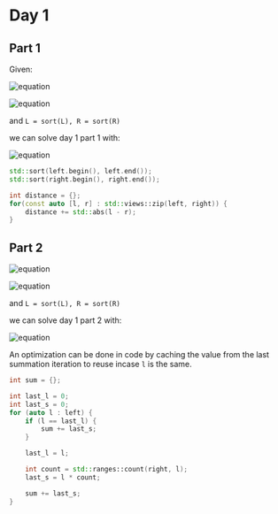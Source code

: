# Day 1

## Part 1

Given:

![equation](https://latex.codecogs.com/svg.image?L=%5Cbegin%7Bbmatrix%7Dx_1&x_2&x_3&...&x_n%5C%5C%5Cend%7Bbmatrix%7D)

![equation](https://latex.codecogs.com/svg.image?R=%5Cbegin%7Bbmatrix%7Dy_1&y_2&y_3&...&y_n%5C%5C%5Cend%7Bbmatrix%7D)

and `L = sort(L), R = sort(R)`

we can solve day 1 part 1 with:

![equation](https://latex.codecogs.com/svg.image?%5Csum_%7Bi=1%7D%5E%7Bn%7D(%5Cleft%7Cx_i-y_i%5Cright%7C))

```c++
std::sort(left.begin(), left.end());
std::sort(right.begin(), right.end());

int distance = {};
for(const auto [l, r] : std::views::zip(left, right)) {
    distance += std::abs(l - r);
}
```

## Part 2

![equation](https://latex.codecogs.com/svg.image?L=%5Cbegin%7Bbmatrix%7Dx_1&x_2&x_3&...&x_n%5C%5C%5Cend%7Bbmatrix%7D)

![equation](https://latex.codecogs.com/svg.image?R=%5Cbegin%7Bbmatrix%7Dy_1&y_2&y_3&...&y_n%5C%5C%5Cend%7Bbmatrix%7D)

and `L = sort(L), R = sort(R)`

we can solve day 1 part 2 with:

![equation](https://latex.codecogs.com/svg.image?%5Csum_%7Bi=1%7D%5E%7Bn%7D(x_i*%5Cleft%7C%5Cleft%5C%7Br%5Cin%20R:r=x_i%5Cright%5C%7D%5Cright%7C))

An optimization can be done in code by caching the value from the last summation iteration to reuse incase `l` is the same.

```c++
int sum = {};

int last_l = 0;
int last_s = 0;
for (auto l : left) {
    if (l == last_l) {
        sum += last_s;
    }

    last_l = l;

    int count = std::ranges::count(right, l);
    last_s = l * count;

    sum += last_s;
}
```